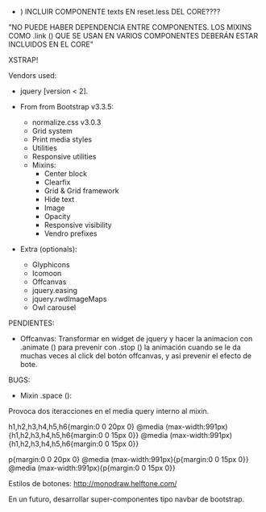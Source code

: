 * ) INCLUIR COMPONENTE texts EN reset.less DEL CORE????

"NO PUEDE HABER DEPENDENCIA ENTRE COMPONENTES. LOS MIXINS COMO .link () QUE SE USAN EN VARIOS COMPONENTES DEBERÁN ESTAR INCLUIDOS EN EL CORE"

XSTRAP!

Vendors used:

+ jquery [version < 2].
+ From from Bootstrap v3.3.5:
	- normalize.css v3.0.3
	- Grid system
	- Print media styles
	- Utilities
	- Responsive utilities
	- Mixins:
		- Center block
		- Clearfix
		- Grid & Grid framework
		- Hide text
		- Image
		- Opacity
		- Responsive visibility
		- Vendro prefixes

+ Extra (optionals):
	- Glyphicons
	- Icomoon
	- Offcanvas
	- jquery.easing
	- jquery.rwdImageMaps
	- Owl carousel

PENDIENTES:

- Offcanvas: Transformar en widget de jquery y hacer la animacion con .animate () para prevenir con .stop () la animación cuando se le da muchas veces al click del botón offcanvas, y así prevenir el efecto de bote.

BUGS:

- Mixin .space ():

Provoca dos iteracciones en el media query interno al mixin.

h1,h2,h3,h4,h5,h6{margin:0 0 20px 0}
@media (max-width:991px){h1,h2,h3,h4,h5,h6{margin:0 0 15px 0}}
@media (max-width:991px){h1,h2,h3,h4,h5,h6{margin:0 0 15px 0}}

p{margin:0 0 20px 0}
@media (max-width:991px){p{margin:0 0 15px 0}}
@media (max-width:991px){p{margin:0 0 15px 0}}

Estilos de botones:
http://monodraw.helftone.com/

En un futuro, desarrollar super-componentes tipo navbar de bootstrap.